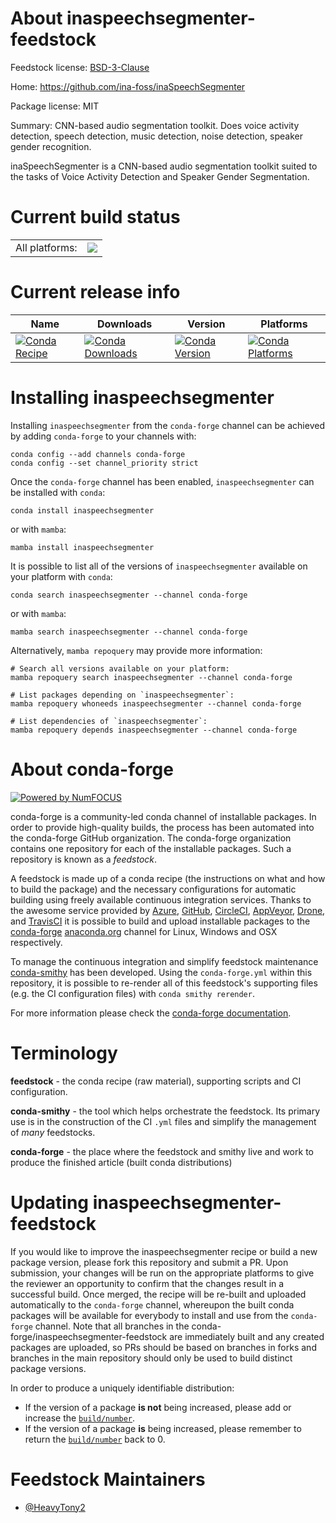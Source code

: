 About inaspeechsegmenter-feedstock
==================================

Feedstock license: [BSD-3-Clause](https://github.com/conda-forge/inaspeechsegmenter-feedstock/blob/main/LICENSE.txt)

Home: https://github.com/ina-foss/inaSpeechSegmenter

Package license: MIT

Summary: CNN-based audio segmentation toolkit. Does voice activity detection, speech detection, music detection, noise detection, speaker gender recognition.

inaSpeechSegmenter is a CNN-based audio segmentation toolkit suited to the tasks of Voice Activity Detection and Speaker Gender Segmentation.


Current build status
====================


<table><tr><td>All platforms:</td>
    <td>
      <a href="https://dev.azure.com/conda-forge/feedstock-builds/_build/latest?definitionId=24462&branchName=main">
        <img src="https://dev.azure.com/conda-forge/feedstock-builds/_apis/build/status/inaspeechsegmenter-feedstock?branchName=main">
      </a>
    </td>
  </tr>
</table>

Current release info
====================

| Name | Downloads | Version | Platforms |
| --- | --- | --- | --- |
| [![Conda Recipe](https://img.shields.io/badge/recipe-inaspeechsegmenter-green.svg)](https://anaconda.org/conda-forge/inaspeechsegmenter) | [![Conda Downloads](https://img.shields.io/conda/dn/conda-forge/inaspeechsegmenter.svg)](https://anaconda.org/conda-forge/inaspeechsegmenter) | [![Conda Version](https://img.shields.io/conda/vn/conda-forge/inaspeechsegmenter.svg)](https://anaconda.org/conda-forge/inaspeechsegmenter) | [![Conda Platforms](https://img.shields.io/conda/pn/conda-forge/inaspeechsegmenter.svg)](https://anaconda.org/conda-forge/inaspeechsegmenter) |

Installing inaspeechsegmenter
=============================

Installing `inaspeechsegmenter` from the `conda-forge` channel can be achieved by adding `conda-forge` to your channels with:

```
conda config --add channels conda-forge
conda config --set channel_priority strict
```

Once the `conda-forge` channel has been enabled, `inaspeechsegmenter` can be installed with `conda`:

```
conda install inaspeechsegmenter
```

or with `mamba`:

```
mamba install inaspeechsegmenter
```

It is possible to list all of the versions of `inaspeechsegmenter` available on your platform with `conda`:

```
conda search inaspeechsegmenter --channel conda-forge
```

or with `mamba`:

```
mamba search inaspeechsegmenter --channel conda-forge
```

Alternatively, `mamba repoquery` may provide more information:

```
# Search all versions available on your platform:
mamba repoquery search inaspeechsegmenter --channel conda-forge

# List packages depending on `inaspeechsegmenter`:
mamba repoquery whoneeds inaspeechsegmenter --channel conda-forge

# List dependencies of `inaspeechsegmenter`:
mamba repoquery depends inaspeechsegmenter --channel conda-forge
```


About conda-forge
=================

[![Powered by
NumFOCUS](https://img.shields.io/badge/powered%20by-NumFOCUS-orange.svg?style=flat&colorA=E1523D&colorB=007D8A)](https://numfocus.org)

conda-forge is a community-led conda channel of installable packages.
In order to provide high-quality builds, the process has been automated into the
conda-forge GitHub organization. The conda-forge organization contains one repository
for each of the installable packages. Such a repository is known as a *feedstock*.

A feedstock is made up of a conda recipe (the instructions on what and how to build
the package) and the necessary configurations for automatic building using freely
available continuous integration services. Thanks to the awesome service provided by
[Azure](https://azure.microsoft.com/en-us/services/devops/), [GitHub](https://github.com/),
[CircleCI](https://circleci.com/), [AppVeyor](https://www.appveyor.com/),
[Drone](https://cloud.drone.io/welcome), and [TravisCI](https://travis-ci.com/)
it is possible to build and upload installable packages to the
[conda-forge](https://anaconda.org/conda-forge) [anaconda.org](https://anaconda.org/)
channel for Linux, Windows and OSX respectively.

To manage the continuous integration and simplify feedstock maintenance
[conda-smithy](https://github.com/conda-forge/conda-smithy) has been developed.
Using the ``conda-forge.yml`` within this repository, it is possible to re-render all of
this feedstock's supporting files (e.g. the CI configuration files) with ``conda smithy rerender``.

For more information please check the [conda-forge documentation](https://conda-forge.org/docs/).

Terminology
===========

**feedstock** - the conda recipe (raw material), supporting scripts and CI configuration.

**conda-smithy** - the tool which helps orchestrate the feedstock.
                   Its primary use is in the construction of the CI ``.yml`` files
                   and simplify the management of *many* feedstocks.

**conda-forge** - the place where the feedstock and smithy live and work to
                  produce the finished article (built conda distributions)


Updating inaspeechsegmenter-feedstock
=====================================

If you would like to improve the inaspeechsegmenter recipe or build a new
package version, please fork this repository and submit a PR. Upon submission,
your changes will be run on the appropriate platforms to give the reviewer an
opportunity to confirm that the changes result in a successful build. Once
merged, the recipe will be re-built and uploaded automatically to the
`conda-forge` channel, whereupon the built conda packages will be available for
everybody to install and use from the `conda-forge` channel.
Note that all branches in the conda-forge/inaspeechsegmenter-feedstock are
immediately built and any created packages are uploaded, so PRs should be based
on branches in forks and branches in the main repository should only be used to
build distinct package versions.

In order to produce a uniquely identifiable distribution:
 * If the version of a package **is not** being increased, please add or increase
   the [``build/number``](https://docs.conda.io/projects/conda-build/en/latest/resources/define-metadata.html#build-number-and-string).
 * If the version of a package **is** being increased, please remember to return
   the [``build/number``](https://docs.conda.io/projects/conda-build/en/latest/resources/define-metadata.html#build-number-and-string)
   back to 0.

Feedstock Maintainers
=====================

* [@HeavyTony2](https://github.com/HeavyTony2/)

